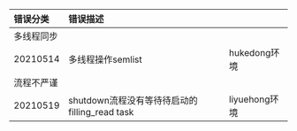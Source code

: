 |错误分类|错误描述||
|:-|:-|:-|
|多线程同步|||
|20210514|多线程操作semlist|hukedong环境|
|流程不严谨|||
|20210519|shutdown流程没有等待待启动的filling_read task|liyuehong环境|
